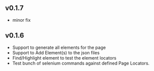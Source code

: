 ## v0.1.7
* minor fix

## v0.1.6

* Support to generate all elements for the page
* Support to Add Element(s) to the json files
* Find/Highlight element to test the element locators
* Test bunch of selenium commands against defined Page Locators.

